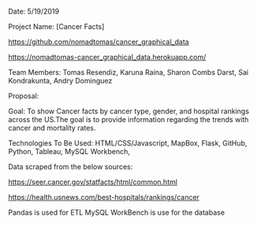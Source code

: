 
Date: 5/19/2019

Project Name: [Cancer Facts]

https://github.com/nomadtomas/cancer_graphical_data

https://nomadtomas-cancer_graphical_data.herokuapp.com/

Team Members: Tomas Resendiz, Karuna Raina, Sharon Combs Darst, Sai Kondrakunta, Andry Dominguez 


Proposal:

Goal: To show Cancer facts by cancer type, gender, and hospital rankings across the US.The goal is to provide information regarding the trends with cancer and mortality rates.


Technologies To Be Used:
HTML/CSS/Javascript, MapBox, Flask, GitHub, Python, Tableau, MySQL Workbench, 

Data scraped from the below sources:

https://seer.cancer.gov/statfacts/html/common.html

https://health.usnews.com/best-hospitals/rankings/cancer

Pandas is used for ETL 
MySQL WorkBench is use for the database
